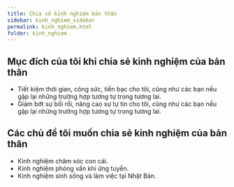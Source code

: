 ```yaml
---
title: Chia sẻ kinh nghiệm bản thân
sidebar: kinh_nghiem_sidebar
permalink: kinh_nghiem.html
folder: kinh_nghiem
---
```


## Mục đích của tôi khi chia sẻ kinh nghiệm của bản thân

- Tiết kiệm thời gian, công sức, tiền bạc cho tôi, cũng như các bạn nếu gặp lại những trường hợp tương tự trong tương lai.
- Giảm bớt sự bối rối, nâng cao sự tự tin cho tôi, cũng như các bạn nếu gặp lại những trường hợp tương tự trong tương lai.

## Các chủ đề tôi muốn chia sẻ kinh nghiệm của bản thân

- Kinh nghiệm chăm sóc con cái.
- Kinh nghiệm phỏng vấn khi ứng tuyển.
- Kinh nghiệm sinh sống và làm việc tại Nhật Bản.
